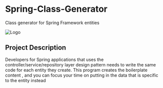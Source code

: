 # Spring-Class-Generator
Class generator for Spring Framework entities

![Logo](p1.jpg)

## Project Description  
Developers for Spring applications that uses the controller/service/repository layer design pattern needs to write the same code for each entity they create.  This program creates the boilerplate content , and you can focus your time on putting in the data that is specific to the entity instead  





